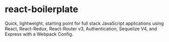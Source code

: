 # react-boilerplate
Quick, lightweight, starting point for full stack JavaScript applications using React, React-Redux, React-Router v3, Authentication, Sequelize V4, and Express with a Webpack Config.
